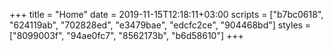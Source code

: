 +++
title = "Home"
date = 2019-11-15T12:18:11+03:00
scripts = ["b7bc0618", "624119ab", "702828ed", "e3479bae", "edcfc2ce", "904468bd"]
styles = ["8099003f", "94ae0fc7", "8562173b", "b6d58610"]
+++
